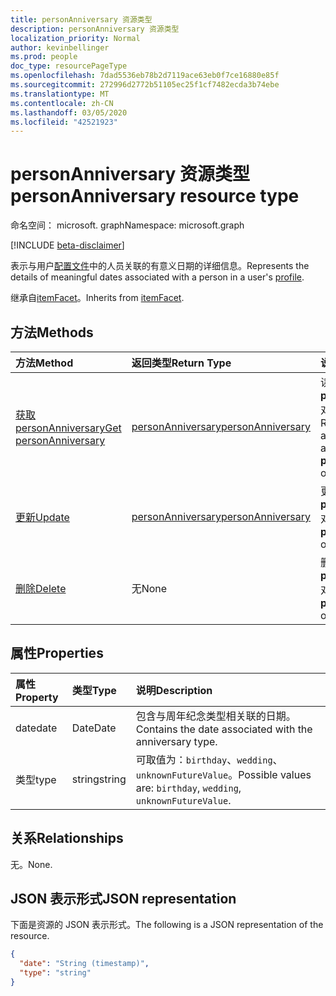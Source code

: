 ```yaml
---
title: personAnniversary 资源类型
description: personAnniversary 资源类型
localization_priority: Normal
author: kevinbellinger
ms.prod: people
doc_type: resourcePageType
ms.openlocfilehash: 7dad5536eb78b2d7119ace63eb0f7ce16880e85f
ms.sourcegitcommit: 272996d2772b51105ec25f1cf7482ecda3b74ebe
ms.translationtype: MT
ms.contentlocale: zh-CN
ms.lasthandoff: 03/05/2020
ms.locfileid: "42521923"
---
```

# <a name="personanniversary-resource-type"></a><span data-ttu-id="bc02e-103">personAnniversary 资源类型</span><span class="sxs-lookup"><span data-stu-id="bc02e-103">personAnniversary resource type</span></span>

<span data-ttu-id="bc02e-104">命名空间： microsoft. graph</span><span class="sxs-lookup"><span data-stu-id="bc02e-104">Namespace: microsoft.graph</span></span>

[!INCLUDE [beta-disclaimer](../../includes/beta-disclaimer.md)]

<span data-ttu-id="bc02e-105">表示与用户[配置文件](profile.md)中的人员关联的有意义日期的详细信息。</span><span class="sxs-lookup"><span data-stu-id="bc02e-105">Represents the details of meaningful dates associated with a person in a user's [profile](profile.md).</span></span>

<span data-ttu-id="bc02e-106">继承自[itemFacet](itemFacet.md)。</span><span class="sxs-lookup"><span data-stu-id="bc02e-106">Inherits from [itemFacet](itemFacet.md).</span></span>

## <a name="methods"></a><span data-ttu-id="bc02e-107">方法</span><span class="sxs-lookup"><span data-stu-id="bc02e-107">Methods</span></span>

| <span data-ttu-id="bc02e-108">方法</span><span class="sxs-lookup"><span data-stu-id="bc02e-108">Method</span></span>                                                   | <span data-ttu-id="bc02e-109">返回类型</span><span class="sxs-lookup"><span data-stu-id="bc02e-109">Return Type</span></span>                               | <span data-ttu-id="bc02e-110">说明</span><span class="sxs-lookup"><span data-stu-id="bc02e-110">Description</span></span>                                                    |
|:---------------------------------------------------------|:------------------------------------------|:---------------------------------------------------------------|
| [<span data-ttu-id="bc02e-111">获取 personAnniversary</span><span class="sxs-lookup"><span data-stu-id="bc02e-111">Get personAnniversary</span></span>](../api/personanniversary-get.md) | [<span data-ttu-id="bc02e-112">personAnniversary</span><span class="sxs-lookup"><span data-stu-id="bc02e-112">personAnniversary</span></span>](personanniversary.md) | <span data-ttu-id="bc02e-113">读取**personAnniversary**对象的属性和关系。</span><span class="sxs-lookup"><span data-stu-id="bc02e-113">Read the properties and relationships of a **personAnniversary** object.</span></span> |
| [<span data-ttu-id="bc02e-114">更新</span><span class="sxs-lookup"><span data-stu-id="bc02e-114">Update</span></span>](../api/personanniversary-update.md)             | [<span data-ttu-id="bc02e-115">personAnniversary</span><span class="sxs-lookup"><span data-stu-id="bc02e-115">personAnniversary</span></span>](personanniversary.md) | <span data-ttu-id="bc02e-116">更新**personAnniversary**对象。</span><span class="sxs-lookup"><span data-stu-id="bc02e-116">Update a **personAnniversary** object.</span></span>                               |
| [<span data-ttu-id="bc02e-117">删除</span><span class="sxs-lookup"><span data-stu-id="bc02e-117">Delete</span></span>](../api/personanniversary-delete.md)             | <span data-ttu-id="bc02e-118">无</span><span class="sxs-lookup"><span data-stu-id="bc02e-118">None</span></span>                                      | <span data-ttu-id="bc02e-119">删除**personAnniversary**对象。</span><span class="sxs-lookup"><span data-stu-id="bc02e-119">Delete a **personAnniversary** object.</span></span>                               |

## <a name="properties"></a><span data-ttu-id="bc02e-120">属性</span><span class="sxs-lookup"><span data-stu-id="bc02e-120">Properties</span></span>

| <span data-ttu-id="bc02e-121">属性</span><span class="sxs-lookup"><span data-stu-id="bc02e-121">Property</span></span>     | <span data-ttu-id="bc02e-122">类型</span><span class="sxs-lookup"><span data-stu-id="bc02e-122">Type</span></span>        | <span data-ttu-id="bc02e-123">说明</span><span class="sxs-lookup"><span data-stu-id="bc02e-123">Description</span></span>                                                      |
|:-------------|:------------|:-----------------------------------------------------------------|
|<span data-ttu-id="bc02e-124">date</span><span class="sxs-lookup"><span data-stu-id="bc02e-124">date</span></span>          |<span data-ttu-id="bc02e-125">Date</span><span class="sxs-lookup"><span data-stu-id="bc02e-125">Date</span></span>         | <span data-ttu-id="bc02e-126">包含与周年纪念类型相关联的日期。</span><span class="sxs-lookup"><span data-stu-id="bc02e-126">Contains the date associated with the anniversary type.</span></span>         |
|<span data-ttu-id="bc02e-127">类型</span><span class="sxs-lookup"><span data-stu-id="bc02e-127">type</span></span>          |<span data-ttu-id="bc02e-128">string</span><span class="sxs-lookup"><span data-stu-id="bc02e-128">string</span></span>       | <span data-ttu-id="bc02e-129">可取值为：`birthday`、`wedding`、`unknownFutureValue`。</span><span class="sxs-lookup"><span data-stu-id="bc02e-129">Possible values are: `birthday`, `wedding`, `unknownFutureValue`.</span></span>|

## <a name="relationships"></a><span data-ttu-id="bc02e-130">关系</span><span class="sxs-lookup"><span data-stu-id="bc02e-130">Relationships</span></span>

<span data-ttu-id="bc02e-131">无。</span><span class="sxs-lookup"><span data-stu-id="bc02e-131">None.</span></span>

## <a name="json-representation"></a><span data-ttu-id="bc02e-132">JSON 表示形式</span><span class="sxs-lookup"><span data-stu-id="bc02e-132">JSON representation</span></span>

<span data-ttu-id="bc02e-133">下面是资源的 JSON 表示形式。</span><span class="sxs-lookup"><span data-stu-id="bc02e-133">The following is a JSON representation of the resource.</span></span> 

<!-- {
  "blockType": "resource",
  "optionalProperties": [

  ],
  "@odata.type": "microsoft.graph.personAnniversary",
  "baseType": ""
}-->

```json
{
  "date": "String (timestamp)",
  "type": "string"
}
```

<!-- uuid: 16cd6b66-4b1a-43a1-adaf-3a886856ed98
2019-02-04 14:57:30 UTC -->
<!-- {
  "type": "#page.annotation",
  "description": "personAnniversary resource",
  "keywords": "",
  "section": "documentation",
  "tocPath": ""
}-->
